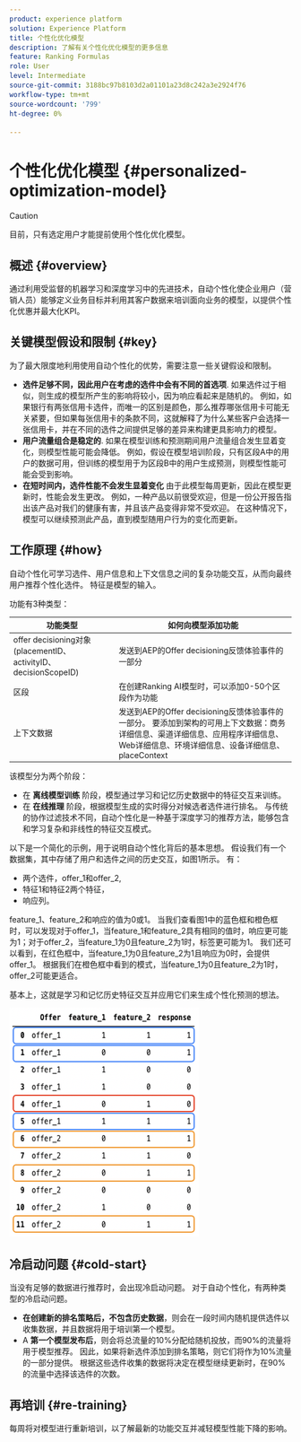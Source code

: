 ```yaml
---
product: experience platform
solution: Experience Platform
title: 个性化优化模型
description: 了解有关个性化优化模型的更多信息
feature: Ranking Formulas
role: User
level: Intermediate
source-git-commit: 3188bc97b8103d2a01101a23d8c242a3e2924f76
workflow-type: tm+mt
source-wordcount: '799'
ht-degree: 0%

---
```


# 个性化优化模型 {#personalized-optimization-model}

>[!CAUTION]
>
>目前，只有选定用户才能提前使用个性化优化模型。

## 概述 {#overview}

通过利用受监督的机器学习和深度学习中的先进技术，自动个性化使企业用户（营销人员）能够定义业务目标并利用其客户数据来培训面向业务的模型，以提供个性化优惠并最大化KPI。

## 关键模型假设和限制 {#key}

为了最大限度地利用使用自动个性化的优势，需要注意一些关键假设和限制。

* **选件足够不同，因此用户在考虑的选件中会有不同的首选项**. 如果选件过于相似，则生成的模型所产生的影响将较小，因为响应看起来是随机的。
例如，如果银行有两张信用卡选件，而唯一的区别是颜色，那么推荐哪张信用卡可能无关紧要，但如果每张信用卡的条款不同，这就解释了为什么某些客户会选择一张信用卡，并在不同的选件之间提供足够的差异来构建更具影响力的模型。
* **用户流量组合是稳定的**. 如果在模型训练和预测期间用户流量组合发生显着变化，则模型性能可能会降低。 例如，假设在模型培训阶段，只有区段A中的用户的数据可用，但训练的模型用于为区段B中的用户生成预测，则模型性能可能会受到影响。
* **在短时间内，选件性能不会发生显着变化** 由于此模型每周更新，因此在模型更新时，性能会发生更改。 例如，一种产品以前很受欢迎，但是一份公开报告指出该产品对我们的健康有害，并且该产品变得非常不受欢迎。 在这种情况下，模型可以继续预测此产品，直到模型随用户行为的变化而更新。

## 工作原理 {#how}

自动个性化可学习选件、用户信息和上下文信息之间的复杂功能交互，从而向最终用户推荐个性化选件。 特征是模型的输入。

功能有3种类型：

| 功能类型 | 如何向模型添加功能 |
|--------------|----------------------------|
| offer decisioning对象(placementID、activityID、decisionScopeID) | 发送到AEP的Offer decisioning反馈体验事件的一部分 |
| 区段 | 在创建Ranking AI模型时，可以添加0-50个区段作为功能 |
| 上下文数据 | 发送到AEP的Offer decisioning反馈体验事件的一部分。 要添加到架构的可用上下文数据：商务详细信息、渠道详细信息、应用程序详细信息、 Web详细信息、环境详细信息、设备详细信息、 placeContext |

该模型分为两个阶段：

* 在 **离线模型训练** 阶段，模型通过学习和记忆历史数据中的特征交互来训练。
* 在 **在线推理** 阶段，根据模型生成的实时得分对候选者选件进行排名。 与传统的协作过滤技术不同，自动个性化是一种基于深度学习的推荐方法，能够包含和学习复杂和非线性的特征交互模式。

以下是一个简化的示例，用于说明自动个性化背后的基本思想。 假设我们有一个数据集，其中存储了用户和选件之间的历史交互，如图1所示。 有：
* 两个选件，offer_1和offer_2,
* 特征1和特征2两个特征，
* 响应列。

feature_1、feature_2和响应的值为0或1。 当我们查看图1中的蓝色框和橙色框时，可以发现对于offer_1，当feature_1和feature_2具有相同的值时，响应更可能为1；对于offer_2，当feature_1为0且feature_2为1时，标签更可能为1。 我们还可以看到，在红色框中，当feature_1为0且feature_2为1且响应为0时，会提供offer_1。 根据我们在橙色框中看到的模式，当feature_1为0且feature_2为1时，offer_2可能更适合。

基本上，这就是学习和记忆历史特征交互并应用它们来生成个性化预测的想法。

![](../assets/perso-ranking-schema.png)

## 冷启动问题 {#cold-start}

当没有足够的数据进行推荐时，会出现冷启动问题。 对于自动个性化，有两种类型的冷启动问题。

* **在创建新的排名策略后，不包含历史数据**，则会在一段时间内随机提供选件以收集数据，并且数据将用于培训第一个模型。
* A **第一个模型发布后**，则会将总流量的10%分配给随机投放，而90%的流量将用于模型推荐。 因此，如果将新选件添加到排名策略，则它们将作为10%流量的一部分提供。 根据这些选件收集的数据将决定在模型继续更新时，在90%的流量中选择该选件的次数。

## 再培训 {#re-training}

每周将对模型进行重新培训，以了解最新的功能交互并减轻模型性能下降的影响。
